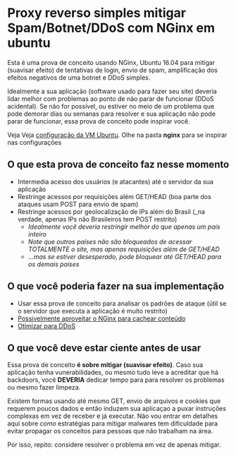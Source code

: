 # Proxy reverso simples mitigar Spam/Botnet/DDoS com NGinx em ubuntu

Esta é uma prova de conceito usando NGinx, Ubuntu 16.04 para mitigar
(suavisar efeito) de tentativas de login, envio de spam, amplificação dos
efeitos negativos de uma botnet e DDoS simples.

Idealmente a sua aplicação (software usado para fazer seu site) deveria lidar
melhor com problemas ao ponto de não parar de funcionar (DDoS acidental).
Se não for possível, ou estiver no meio de um problema que pode demorar dias
ou semanas para resolver e sua aplicação não pode parar de funcionar,
essa prova de conceito pode inspirar você.

Veja Veja [configuração da VM Ubuntu](vm-setup.sh). Olhe na pasta **nginx** para
se inspirar nas configurações

## O que esta prova de conceito faz nesse momento

- Intermedia acesso dos usuários (e atacantes) até o servidor da sua aplicação
- Restringe acessos por requisições além GET/HEAD (boa parte dos ataques usam POST para envio de spam)
- Restringe acessos por geolocalização de IPs além do Brasil (_na verdade, apenas IPs não Brasileiros tem POST restrito)
  - _Idealmente você deveria restringir melhor do que apenas um país inteiro_
  - _Note que outros países não são bloqueados de acessar TOTALMENTE o site, mas apenas requisições além de GET/HEAD_
  - _...mas se estiver desesperado, pode bloquear até GET/HEAD para os demais países_

## O que você poderia fazer na sua implementação

- Usar essa prova de conceito para analisar os padrões de ataque (útil se o servidor que executa a aplicação é muito restrito)
- [Possivelmente aproveitar o NGinx para cachear conteúdo](https://www.nginx.com/blog/nginx-caching-guide/)
- [Otimizar para DDoS](https://www.nginx.com/blog/mitigating-ddos-attacks-with-nginx-and-nginx-plus/)

## O que você deve estar ciente antes de usar

Essa prova de conceito **é sobre mitigar (suavisar efeito)**. Caso sua aplicação
tenha vunerabilidades, ou mesmo tudo leve a acreditar que há backdoors, você
**DEVERIA** dedicar tempo para para resolver os problemas ou mesmo fazer limpeza.

Existem formas usando até mesmo GET, envio de arquivos e cookies que requerem
poucos dados e então induzem sua aplicaçao a puxar instruções complexas em vez
de receber e já executar. Não vou entrar em detalhes aqui sobre _como_
estratégias para mitigar malwares tem dificuldade para evitar propagar os
conceitos para pessoas que não trabalham na área.

Por isso, repito: considere resolver o problema em vez de apenas mitigar.